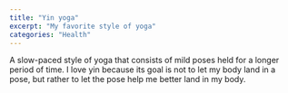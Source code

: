 ```yaml
---
title: "Yin yoga"
excerpt: "My favorite style of yoga"
categories: "Health"
---
```

A slow-paced style of yoga that consists of mild poses held for a longer period of time. I love yin because its goal is not to let my body land in a pose, but rather to let the pose help me better land in my body.